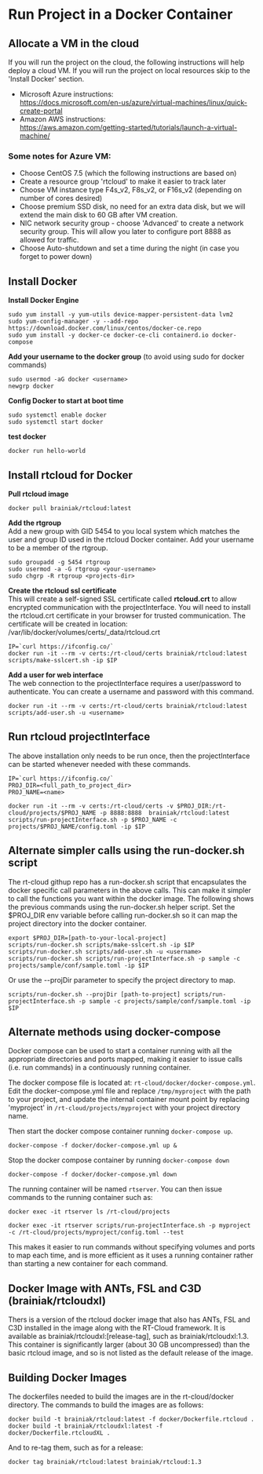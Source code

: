 # Run Project in a Docker Container

## Allocate a VM in the cloud
If you will run the project on the cloud, the following instructions will help deploy a cloud VM. If you will run the project on local resources skip to the 'Install Docker' section.

- Microsoft Azure instructions:<br>
https://docs.microsoft.com/en-us/azure/virtual-machines/linux/quick-create-portal
- Amazon AWS instructions:<br>
https://aws.amazon.com/getting-started/tutorials/launch-a-virtual-machine/

### Some notes for Azure VM:
- Choose CentOS 7.5 (which the following instructions are based on)
- Create a resource group 'rtcloud' to make it easier to track later
- Choose VM instance type F4s_v2, F8s_v2, or F16s_v2 (depending on number of cores desired)
- Choose premium SSD disk, no need for an extra data disk, but we will extend the main disk to 60 GB after VM creation.
- NIC network security group - choose 'Advanced' to create a network security group. This will allow you later to configure port 8888 as allowed for traffic.
- Choose Auto-shutdown and set a time during the night (in case you forget to power down)


## Install Docker
**Install Docker Engine**

    sudo yum install -y yum-utils device-mapper-persistent-data lvm2
    sudo yum-config-manager -y --add-repo https://download.docker.com/linux/centos/docker-ce.repo
    sudo yum install -y docker-ce docker-ce-cli containerd.io docker-compose

**Add your username to the docker group** (to avoid using sudo for docker commands)

    sudo usermod -aG docker <username>
    newgrp docker

**Config Docker to start at boot time**

    sudo systemctl enable docker
    sudo systemctl start docker

**test docker**

    docker run hello-world

## Install rtcloud for Docker
**Pull rtcloud image**

    docker pull brainiak/rtcloud:latest

**Add the rtgroup**<br>
Add a new group with GID 5454 to you local system which matches the user and group ID used in the rtcloud Docker container. Add your username to be a member of the rtgroup.

    sudo groupadd -g 5454 rtgroup
    sudo usermod -a -G rtgroup <your-username>
    sudo chgrp -R rtgroup <projects-dir>

**Create the rtcloud ssl certificate**<br>
This will create a self-signed SSL certificate called **rtcloud.crt** to allow encrypted communication with the projectInterface. You will need to install the rtcloud.crt certificate in your browser for trusted communication. The certificate will be created in location:<br> /var/lib/docker/volumes/certs/\_data/rtcloud.crt

    IP=`curl https://ifconfig.co/`
    docker run -it --rm -v certs:/rt-cloud/certs brainiak/rtcloud:latest scripts/make-sslcert.sh -ip $IP

**Add a user for web interface**<br>
The web connection to the projectInterface requires a user/password to authenticate. You can create a username and password with this command.

    docker run -it --rm -v certs:/rt-cloud/certs brainiak/rtcloud:latest scripts/add-user.sh -u <username>

## Run rtcloud projectInterface
The above installation only needs to be run once, then the projectInterface can be started whenever needed with these commands.

    IP=`curl https://ifconfig.co/`
    PROJ_DIR=<full_path_to_project_dir>
    PROJ_NAME=<name>

    docker run -it --rm -v certs:/rt-cloud/certs -v $PROJ_DIR:/rt-cloud/projects/$PROJ_NAME -p 8888:8888  brainiak/rtcloud:latest scripts/run-projectInterface.sh -p $PROJ_NAME -c projects/$PROJ_NAME/config.toml -ip $IP


## Alternate simpler calls using the run-docker.sh script
The rt-cloud githup repo has a run-docker.sh script that encapsulates the docker specific call parameters in the above calls. This can make it simpler to call the functions you want within the docker image. The following shows the previous commands using the run-docker.sh helper script.
Set the $PROJ_DIR env variable before calling run-docker.sh so it can map the project directory into the docker container.

    export $PROJ_DIR=[path-to-your-local-project]
    scripts/run-docker.sh scripts/make-sslcert.sh -ip $IP
    scripts/run-docker.sh scripts/add-user.sh -u <username>
    scripts/run-docker.sh scripts/run-projectInterface.sh -p sample -c projects/sample/conf/sample.toml -ip $IP

Or use the --projDir parameter to specify the project directory to map.

    scripts/run-docker.sh --projDir [path-to-project] scripts/run-projectInterface.sh -p sample -c projects/sample/conf/sample.toml -ip $IP

## Alternate methods using docker-compose
Docker compose can be used to start a container running with all the appropriate directories and ports mapped, making it easier to issue calls (i.e. run commands) in a continuously running container.

The docker compose file is located at: `rt-cloud/docker/docker-compose.yml`. Edit the docker-compose.yml file and replace `/tmp/myproject` with the path to your project, and update the internal container mount point by replacing 'myproject' in `/rt-cloud/projects/myproject` with your project directory name.

Then start the docker compose container running `docker-compose up`.

    docker-compose -f docker/docker-compose.yml up &

Stop the docker compose container by running `docker-compose down`

    docker-compose -f docker/docker-compose.yml down

The running container will be named `rtserver`. You can then issue commands to the running container such as:

    docker exec -it rtserver ls /rt-cloud/projects

    docker exec -it rtserver scripts/run-projectInterface.sh -p myproject -c /rt-cloud/projects/myproject/config.toml --test

This makes it easier to run commands without specifying volumes and ports to map each time, and is more efficient as it uses a running container rather than starting a new container for each command.

## Docker Image with ANTs, FSL and C3D (brainiak/rtcloudxl)
Thers is a version of the rtcloud docker image that also has ANTs, FSL and C3D installed in the image along with the RT-Cloud framework. It is available as brainiak/rtcloudxl:[release-tag], such as brainiak/rtcloudxl:1.3. This container is significantly larger (about 30 GB uncompressed) than the basic rtcloud image, and so is not listed as the default release of the image.

## Building Docker Images
The dockerfiles needed to build the images are in the rt-cloud/docker directory. The commands to build the images are as follows:

    docker build -t brainiak/rtcloud:latest -f docker/Dockerfile.rtcloud .
    docker build -t brainiak/rtcloudxl:latest -f docker/Dockerfile.rtcloudXL .

And to re-tag them, such as for a release:

    docker tag brainiak/rtcloud:latest brainiak/rtcloud:1.3

